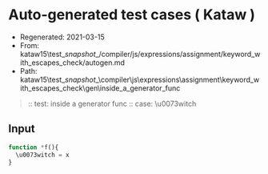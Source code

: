# Auto-generated test cases ( Kataw )
- Regenerated: 2021-03-15
- From: kataw15\test\__snapshot__/compiler/js/expressions/assignment/keyword_with_escapes_check/autogen.md
- Path: kataw15\test\__snapshot__\compiler\js\expressions\assignment\keyword_with_escapes_check\gen\inside_a_generator_func
> :: test: inside a generator func
> :: case: \u0073witch
## Input

`````js
function *f(){
  \u0073witch = x
}
`````
